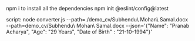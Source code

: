 npm i to install all the dependencies
npm init @eslint/config@latest

script: node converter.js --path=./demo_cv/Subhendu\ Mohan\ Samal.docx --path=demo_cv/Subhendu\ Mohan\ Samal.docx --json='{"Name": "Pranab Acharya", "Age": "29 Years", "Date of Birth" : "21-10-1994"}'
